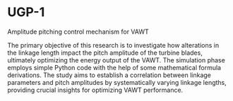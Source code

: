 # UGP-1
Amplitude pitching control mechanism for VAWT

The primary objective of this research is to investigate how alterations in the linkage length 
impact the pitch amplitude of the turbine blades, ultimately optimizing the energy output of the 
VAWT. The simulation phase employs simple Python code with the help of some mathematical
formula derivations. The study aims to establish a correlation between linkage parameters and pitch amplitudes by systematically varying linkage lengths, providing crucial insights for optimizing VAWT performance.
